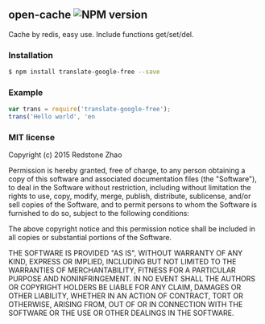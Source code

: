 ## open-cache ![NPM version](https://img.shields.io/npm/v/open-cache.svg?style=flat)

Cache by redis, easy use. Include functions get/set/del.

### Installation
```bash
$ npm install translate-google-free --save
```

### Example
```js
var trans = require('translate-google-free');
trans('Hello world', 'en
```

### MIT license
Copyright (c) 2015 Redstone Zhao

Permission is hereby granted, free of charge, to any person obtaining a copy
of this software and associated documentation files (the &quot;Software&quot;), to deal
in the Software without restriction, including without limitation the rights
to use, copy, modify, merge, publish, distribute, sublicense, and/or sell
copies of the Software, and to permit persons to whom the Software is
furnished to do so, subject to the following conditions:

The above copyright notice and this permission notice shall be included in
all copies or substantial portions of the Software.

THE SOFTWARE IS PROVIDED &quot;AS IS&quot;, WITHOUT WARRANTY OF ANY KIND, EXPRESS OR
IMPLIED, INCLUDING BUT NOT LIMITED TO THE WARRANTIES OF MERCHANTABILITY,
FITNESS FOR A PARTICULAR PURPOSE AND NONINFRINGEMENT. IN NO EVENT SHALL THE
AUTHORS OR COPYRIGHT HOLDERS BE LIABLE FOR ANY CLAIM, DAMAGES OR OTHER
LIABILITY, WHETHER IN AN ACTION OF CONTRACT, TORT OR OTHERWISE, ARISING FROM,
OUT OF OR IN CONNECTION WITH THE SOFTWARE OR THE USE OR OTHER DEALINGS IN
THE SOFTWARE.

